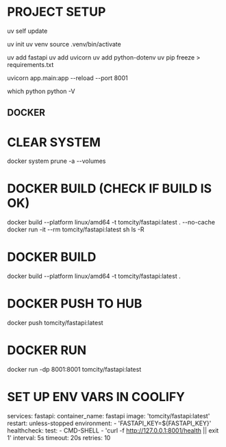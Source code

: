 # PROJECT SETUP
uv self update

uv init
uv venv
source .venv/bin/activate

uv add fastapi
uv add uvicorn
uv add python-dotenv
uv pip freeze > requirements.txt

uvicorn app.main:app --reload --port 8001

which python
python -V

## DOCKER
# CLEAR SYSTEM
docker system prune -a --volumes

# DOCKER BUILD (CHECK IF BUILD IS OK)
docker build --platform linux/amd64 -t tomcity/fastapi:latest . --no-cache
docker run -it --rm tomcity/fastapi:latest sh
ls -R

# DOCKER BUILD
docker build --platform linux/amd64 -t tomcity/fastapi:latest .

# DOCKER PUSH TO HUB
docker push tomcity/fastapi:latest

# DOCKER RUN
docker run -dp 8001:8001 tomcity/fastapi:latest


# SET UP ENV VARS IN COOLIFY
services:
  fastapi:
    container_name: fastapi
    image: 'tomcity/fastapi:latest'
    restart: unless-stopped
    environment:
      - 'FASTAPI_KEY=${FASTAPI_KEY}'
    healthcheck:
      test:
        - CMD-SHELL
        - 'curl -f http://127.0.0.1:8001/health || exit 1'
      interval: 5s
      timeout: 20s
      retries: 10